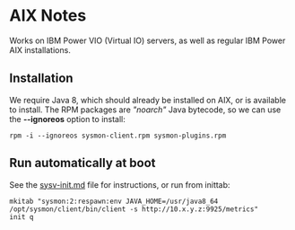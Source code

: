 # AIX Notes

Works on IBM Power VIO (Virtual IO) servers, as well as regular IBM Power AIX installations.

## Installation

We require Java 8, which should already be installed on AIX, or is available to install. 
The RPM packages are *"noarch"* Java bytecode, so we can use the **--ignoreos** option to install:

```shell
rpm -i --ignoreos sysmon-client.rpm sysmon-plugins.rpm
```

## Run automatically at boot

See the [sysv-init.md](sysv-init.md) file for instructions, or run from inittab:

```shell
mkitab "sysmon:2:respawn:env JAVA_HOME=/usr/java8_64 /opt/sysmon/client/bin/client -s http://10.x.y.z:9925/metrics"
init q
```

